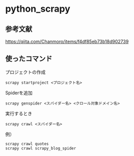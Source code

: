 # python_scrapy

## 参考文献
https://qiita.com/Chanmoro/items/f4df85eb73b18d902739

## 使ったコマンド
プロジェクトの作成
```
scrapy startproject <プロジェクト名>
```

Spiderを追加
```
scrapy genspider <スパイダー名> <クロール対象ドメイン名>
```

実行するとき
```
scrapy crawl <スパイダー名>
```

例）
```
scrapy crawl quotes
scrapy crawl scrapy_blog_spider
```
